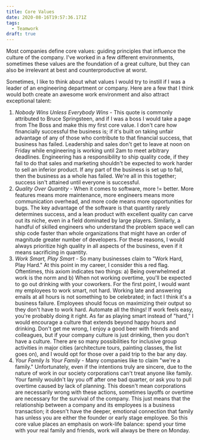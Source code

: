 ```yaml
---
title: Core Values
date: 2020-08-16T19:57:36.171Z
tags:
  - Teamwork
draft: true
---
```

Most companies define core values: guiding principles that influence the culture of the company.  I've worked in a few different environments, sometimes these values are the foundation of a great culture, but they can also be irrelevant at best and counterproductive at worst. 

Sometimes, I like to think about what values I would try to instill if I was a leader of an engineering department or company.  Here are a few that I think would both create an awesome work environment and also attract exceptional talent:

1. *Nobody Wins Unless Everybody Wins* - This quote is commonly attributed to Bruce Springsteen, and if I was a boss I would take a page from The Boss and make this my first core value.  I don't care how financially successful the business is; if it's built on taking unfair advantage of any of those who contribute to that financial success, that business has failed.  Leadership and sales don't get to leave at noon on Friday while engineering is working until 2am to meet arbitrary deadlines.  Engineering has a responsibility to ship quality code, if they fail to do that sales and marketing shouldn't be expected to work harder to sell an inferior product.  If any part of the business is set up to fail, then the business as a whole has failed.  We're all in this together; success isn't attained until everyone is successful.  
2. *Quality Over Quantity* - When it comes to software, more != better.  More features means more maintenance, more engineers means more communication overhead, and more code means more opportunities for bugs.  The key advantage of the software is that quantity rarely determines success, and a lean product with excellent quality can carve out its niche, even in a field dominated by large players.  Similarly, a handful of skilled engineers who understand the problem space well can ship code faster than whole organizations that might have an order of magnitude greater number of developers.  For these reasons, I would always prioritize high quality in all aspects of the business, even if it means sacrificing in quantity.
3. *Work Smart, Play Smart* - So many businesses claim to "Work Hard, Play Hard."  At this point in my career, I consider this a red flag.  Oftentimes, this axiom indicates two things: a) Being overwhelmed at work is the norm and b) When not working overtime, you'll be expected to go out drinking with your coworkers. For the first point, I would want my employees to work smart, not hard.  Working late and answering emails at all hours is not something to be celebrated; in fact I think it's a business failure.  Employees should focus on maximizing their output so they don't have to work hard.  Automate all the things!  If work feels easy, you're probably doing it right.  As far as playing smart instead of "hard," I would encourage a culture that extends beyond happy hours and drinking.  Don't get me wrong, I enjoy a good beer with friends and colleagues, but if your company culture is just drinking, then you don't have a culture.  There are so many possibilities for inclusive group activities in major cities (architecture tours, painting classes, the list goes on), and I would opt for those over a paid trip to the bar any day.
4. *Your Family Is Your Family* - Many companies like to claim "we're a family."  Unfortunately, even if the intentions truly are sincere, due to the nature of work in our society corporations can't treat anyone like family.  Your family wouldn't lay you off after one bad quarter, or ask you to pull overtime caused by lack of planning.  This doesn't mean corporations are necessarily wrong with these actions, sometimes layoffs or overtime are necessary for the survival of the company.  This just means that the relationship between a company and its employees is a business transaction; it doesn't have the deeper, emotional connection that family has unless you are either the founder or early stage employee.  So this core value places an emphasis on work-life balance: spend your time with your real family and friends, work will always be there on Monday.